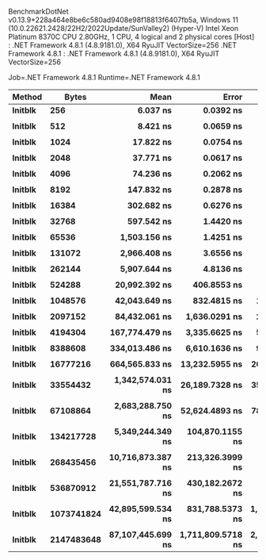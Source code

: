 
BenchmarkDotNet v0.13.9+228a464e8be6c580ad9408e98f18813f6407fb5a, Windows 11 (10.0.22621.2428/22H2/2022Update/SunValley2) (Hyper-V)
Intel Xeon Platinum 8370C CPU 2.80GHz, 1 CPU, 4 logical and 2 physical cores
  [Host]               : .NET Framework 4.8.1 (4.8.9181.0), X64 RyuJIT VectorSize=256
  .NET Framework 4.8.1 : .NET Framework 4.8.1 (4.8.9181.0), X64 RyuJIT VectorSize=256

Job=.NET Framework 4.8.1  Runtime=.NET Framework 4.8.1  

 Method  | Bytes      | Mean              | Error             | StdDev            | Min               | Max               | Ratio |
-------- |----------- |------------------:|------------------:|------------------:|------------------:|------------------:|------:|
 **Initblk** | **256**        |          **6.037 ns** |         **0.0392 ns** |         **0.0366 ns** |          **5.972 ns** |          **6.094 ns** |  **1.00** |
         |            |                   |                   |                   |                   |                   |       |
 **Initblk** | **512**        |          **8.421 ns** |         **0.0659 ns** |         **0.0617 ns** |          **8.336 ns** |          **8.561 ns** |  **1.00** |
         |            |                   |                   |                   |                   |                   |       |
 **Initblk** | **1024**       |         **17.822 ns** |         **0.0754 ns** |         **0.0668 ns** |         **17.742 ns** |         **17.946 ns** |  **1.00** |
         |            |                   |                   |                   |                   |                   |       |
 **Initblk** | **2048**       |         **37.771 ns** |         **0.0617 ns** |         **0.0577 ns** |         **37.700 ns** |         **37.873 ns** |  **1.00** |
         |            |                   |                   |                   |                   |                   |       |
 **Initblk** | **4096**       |         **74.236 ns** |         **0.2062 ns** |         **0.1828 ns** |         **73.985 ns** |         **74.612 ns** |  **1.00** |
         |            |                   |                   |                   |                   |                   |       |
 **Initblk** | **8192**       |        **147.832 ns** |         **0.2878 ns** |         **0.2551 ns** |        **147.403 ns** |        **148.289 ns** |  **1.00** |
         |            |                   |                   |                   |                   |                   |       |
 **Initblk** | **16384**      |        **302.682 ns** |         **0.6276 ns** |         **0.5871 ns** |        **301.672 ns** |        **303.399 ns** |  **1.00** |
         |            |                   |                   |                   |                   |                   |       |
 **Initblk** | **32768**      |        **597.542 ns** |         **1.4420 ns** |         **1.2783 ns** |        **595.883 ns** |        **599.953 ns** |  **1.00** |
         |            |                   |                   |                   |                   |                   |       |
 **Initblk** | **65536**      |      **1,503.156 ns** |         **1.4251 ns** |         **1.2633 ns** |      **1,501.038 ns** |      **1,505.340 ns** |  **1.00** |
         |            |                   |                   |                   |                   |                   |       |
 **Initblk** | **131072**     |      **2,966.408 ns** |         **3.6556 ns** |         **3.4195 ns** |      **2,962.229 ns** |      **2,973.721 ns** |  **1.00** |
         |            |                   |                   |                   |                   |                   |       |
 **Initblk** | **262144**     |      **5,907.644 ns** |         **4.8136 ns** |         **4.5026 ns** |      **5,901.210 ns** |      **5,915.503 ns** |  **1.00** |
         |            |                   |                   |                   |                   |                   |       |
 **Initblk** | **524288**     |     **20,992.392 ns** |       **406.8553 ns** |       **633.4247 ns** |     **20,017.831 ns** |     **21,918.246 ns** |  **1.00** |
         |            |                   |                   |                   |                   |                   |       |
 **Initblk** | **1048576**    |     **42,043.649 ns** |       **832.4815 ns** |     **1,246.0191 ns** |     **39,854.156 ns** |     **43,357.776 ns** |  **1.00** |
         |            |                   |                   |                   |                   |                   |       |
 **Initblk** | **2097152**    |     **84,432.061 ns** |     **1,636.0291 ns** |     **2,239.4150 ns** |     **79,557.227 ns** |     **87,294.556 ns** |  **1.00** |
         |            |                   |                   |                   |                   |                   |       |
 **Initblk** | **4194304**    |    **167,774.479 ns** |     **3,335.6625 ns** |     **5,193.2246 ns** |    **158,780.347 ns** |    **173,927.441 ns** |  **1.00** |
         |            |                   |                   |                   |                   |                   |       |
 **Initblk** | **8388608**    |    **334,013.486 ns** |     **6,610.1636 ns** |     **9,893.7816 ns** |    **318,009.033 ns** |    **346,039.795 ns** |  **1.00** |
         |            |                   |                   |                   |                   |                   |       |
 **Initblk** | **16777216**   |    **664,565.833 ns** |    **13,232.5955 ns** |    **20,601.5569 ns** |    **636,551.660 ns** |    **691,665.430 ns** |  **1.00** |
         |            |                   |                   |                   |                   |                   |       |
 **Initblk** | **33554432**   |  **1,342,574.031 ns** |    **26,189.7328 ns** |    **35,848.8018 ns** |  **1,282,663.672 ns** |  **1,391,071.094 ns** |  **1.00** |
         |            |                   |                   |                   |                   |                   |       |
 **Initblk** | **67108864**   |  **2,683,288.750 ns** |    **52,624.4893 ns** |    **78,765.8577 ns** |  **2,564,508.203 ns** |  **2,783,403.906 ns** |  **1.00** |
         |            |                   |                   |                   |                   |                   |       |
 **Initblk** | **134217728**  |  **5,349,244.349 ns** |   **104,870.1155 ns** |   **156,964.6511 ns** |  **5,128,820.313 ns** |  **5,568,393.750 ns** |  **1.00** |
         |            |                   |                   |                   |                   |                   |       |
 **Initblk** | **268435456**  | **10,716,873.387 ns** |   **213,326.3999 ns** |   **325,771.9437 ns** | **10,257,748.438 ns** | **11,135,334.375 ns** |  **1.00** |
         |            |                   |                   |                   |                   |                   |       |
 **Initblk** | **536870912**  | **21,551,787.716 ns** |   **430,182.2672 ns** |   **630,555.5896 ns** | **20,536,181.250 ns** | **22,302,834.375 ns** |  **1.00** |
         |            |                   |                   |                   |                   |                   |       |
 **Initblk** | **1073741824** | **42,895,599.534 ns** |   **831,788.5373 ns** | **1,319,304.7650 ns** | **41,061,200.000 ns** | **44,702,723.077 ns** |  **1.00** |
         |            |                   |                   |                   |                   |                   |       |
 **Initblk** | **2147483648** | **87,107,445.699 ns** | **1,711,809.5718 ns** | **2,614,114.0133 ns** | **82,207,200.000 ns** | **89,924,900.000 ns** |  **1.00** |
